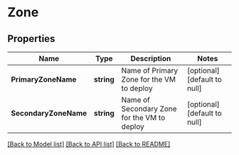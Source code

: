 # Zone

## Properties
Name | Type | Description | Notes
------------ | ------------- | ------------- | -------------
**PrimaryZoneName** | **string** | Name of Primary Zone for the VM to deploy | [optional] [default to null]
**SecondaryZoneName** | **string** | Name of Secondary Zone for the VM to deploy | [optional] [default to null]

[[Back to Model list]](../README.md#documentation-for-models) [[Back to API list]](../README.md#documentation-for-api-endpoints) [[Back to README]](../README.md)

